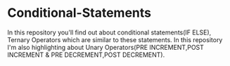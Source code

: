 # Conditional-Statements
In this repository you'll find out about conditional statements(IF ELSE), Ternary Operators which are similar to these statements. In this repository I'm also highlighting about Unary Operators(PRE INCREMENT,POST INCREMENT &amp; PRE DECREMENT,POST DECREMENT).
